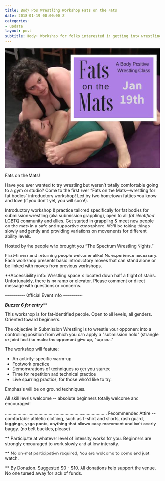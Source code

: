 ```yaml
---
title: Body Pos Wrestling Workshop Fats on the Mats
date: 2018-01-19 00:00:00 Z
categories:
- update
layout: post
subtitle: Body+ Workshop for folks interested in getting into wrestling.
---
```


![Queer Wrestling](/assets/fatsonthemat.jpg)

Fats on the Mats!

Have you ever wanted to try wrestling but weren’t totally comfortable going to a gym or studio? Come to the first ever “Fats on the Mats--wrestling for fat bodies” introductory workshop! Led by two hometown fatties you know and love (if you don’t yet, you will soon!).

Introductory workshop & practice tailored specifically for fat bodies for submission wrestling (aka submission grappling), open to all *fat identified* LGBTQ community and allies. Get started in grappling & meet new people on the mats in a safe and supportive atmosphere. We’ll be taking things slowly and gently and providing variations on movements for different ability levels.

Hosted by the people who brought you “The Spectrum Wrestling Nights.”

First-timers and returning people welcome alike! No experience necessary. Each workshop presents basic introductory moves that can stand alone or be linked with moves from previous workshops.

**Accessibility info: Wrestling space is located down half a flight of stairs. Unfortunately, there is no ramp or elevator. Please comment or direct message with questions or concerns.

---------- Official Event Info ----------

***Buzzer 6 for entry*****

This workshop is for fat-identified people. Open to all levels, all genders. Oriented toward beginners.

The objective in Submission Wrestling is to wrestle your opponent into a controlling position from which you can apply a "submission hold" (strangle or joint lock) to make the opponent give up, "tap out."

The workshop will feature:
- An activity-specific warm-up
- Footwork practice
- Demonstrations of techniques to get you started
- Time for repetition and technical practice
- Live sparring practice, for those who'd like to try.

Emphasis will be on ground techniques.

All skill levels welcome -- absolute beginners totally welcome and encouraged!

..................................................................................
Recommended Attire -- comfortable athletic clothing, such as T-shirt and shorts, rash guard, leggings, yoga pants, anything that allows easy movement and isn't overly baggy. (no belt buckles, please)

** Participate at whatever level of intensity works for you. Beginners are strongly encouraged to work slowly and at low intensity.

** No on-mat participation required; You are welcome to come and just watch.

** By Donation. Suggested $0 - $10. All donations help support the venue. No one turned away for lack of funds.
